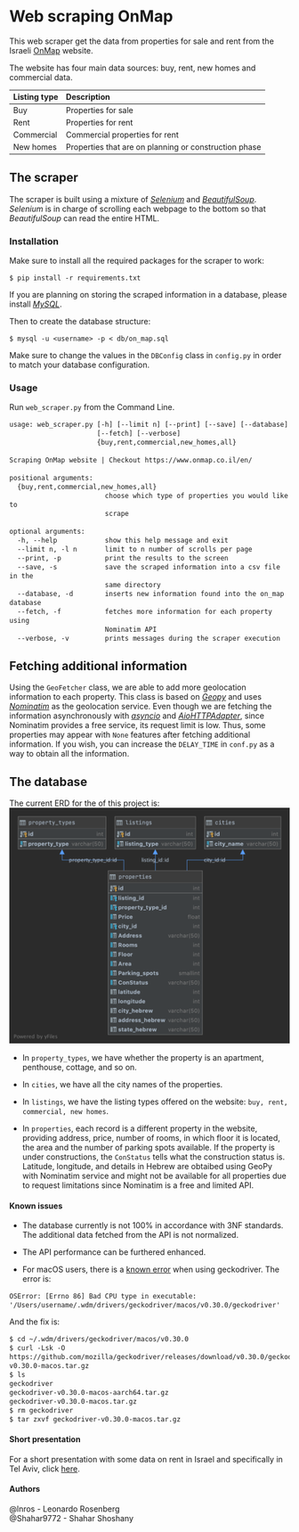 # Web scraping OnMap

This web scraper get the data from properties for sale and rent from  the Israeli [OnMap](https://www.onmap.co.il/en/)  website.

The website has four main data sources: buy, rent, new homes and commercial data.

| **Listing type** | **Description**|
| :-------------|:---------------|
| Buy | Properties for sale |
| Rent | Properties for rent |
| Commercial | Commercial properties for rent|
| New homes| Properties that are on planning or construction phase|


## The scraper

The scraper is built using a mixture of [*Selenium*][selenium-site] and [*BeautifulSoup*][bs4-site].
*Selenium* is in charge of scrolling each webpage to the bottom so that *BeautifulSoup* can read the entire HTML.

### Installation
Make sure to install all the required packages for the scraper to work:
```console
$ pip install -r requirements.txt
```

If you are planning on storing the scraped information in a database, please install [*MySQL*][mysql].

Then to create the database structure:
```console
$ mysql -u <username> -p < db/on_map.sql
```

Make sure to change the values in the `DBConfig` class in `config.py` in order to match your database configuration.



### Usage

Run `web_scraper.py` from the Command Line.

```console
usage: web_scraper.py [-h] [--limit n] [--print] [--save] [--database]
                      [--fetch] [--verbose]
                      {buy,rent,commercial,new_homes,all}

Scraping OnMap website | Checkout https://www.onmap.co.il/en/

positional arguments:
  {buy,rent,commercial,new_homes,all}
                        choose which type of properties you would like to
                        scrape

optional arguments:
  -h, --help            show this help message and exit
  --limit n, -l n       limit to n number of scrolls per page
  --print, -p           print the results to the screen
  --save, -s            save the scraped information into a csv file in the
                        same directory
  --database, -d        inserts new information found into the on_map database
  --fetch, -f           fetches more information for each property using
                        Nominatim API
  --verbose, -v         prints messages during the scraper execution
```

## Fetching additional information

Using the `GeoFetcher` class, we are able to add more geolocation information to each property.
This class is based on [*Geopy*][geopy] and uses [*Nominatim*][nominatim] as the geolocation service.
Even though we are fetching the information asynchronously with [*asyncio*][asyncio-docs] and [*AioHTTPAdapter*][adapter], since Nominatim provides a free service, its request limit is low. 
Thus, some properties may appear with `None` features after fetching additional information.
If you wish, you can increase the `DELAY_TIME` in `conf.py` as a way to obtain all the information.

## The database

The current ERD for the of this project is:
![](db/on_map_cloud.png)

- In `property_types`, we have whether the property is an apartment, penthouse, cottage, and so on.

- In `cities`, we have all the city names of the properties.

- In `listings`, we have the listing types offered on the website: `buy, rent, commercial, new homes`.

- In `properties`, each record is a different property in the website, providing address, price, number of rooms, in which floor it is located, the area and the number of parking spots available.
If the property is under constructions, the `ConStatus` tells what the construction status is. Latitude, longitude, and details in Hebrew are obtaibed using GeoPy with Nominatim service and might not be available for all properties due to request limitations since Nominatim is a free and limited API.
  

#### Known issues
- The database currently is not 100% in accordance with 3NF standards. The additional data fetched from the API is not normalized.

- The API performance can be furthered enhanced.

- For macOS users, there is a [known error](https://github.com/SergeyPirogov/webdriver_manager/issues/258) when using geckodriver. The error is:

```
OSError: [Errno 86] Bad CPU type in executable: '/Users/username/.wdm/drivers/geckodriver/macos/v0.30.0/geckodriver'
```

And the fix is:

```shell
$ cd ~/.wdm/drivers/geckodriver/macos/v0.30.0
$ curl -Lsk -O https://github.com/mozilla/geckodriver/releases/download/v0.30.0/geckodriver-v0.30.0-macos.tar.gz
$ ls 
geckodriver
geckodriver-v0.30.0-macos-aarch64.tar.gz
geckodriver-v0.30.0-macos.tar.gz
$ rm geckodriver
$ tar zxvf geckodriver-v0.30.0-macos.tar.gz 
```

#### Short presentation

For a short presentation with some data on rent in Israel and specifically in Tel Aviv, click [here](https://www.canva.com/design/DAEa5HJiTGw/cIl7ypjc_B-VEne24IHwQA/view).

#### Authors
@lnros - Leonardo Rosenberg <br>
@Shahar9772 - Shahar Shoshany


[selenium-site]: https://selenium-python.readthedocs.io/

[bs4-site]: https://readthedocs.org/projects/beautiful-soup-4/

[geopy]: https://geopy.readthedocs.io/en/stable/#module-geopy.geocoders

[nominatim]: https://nominatim.org/release-docs/develop/

[asyncio-docs]: https://docs.python.org/3/library/asyncio.html

[adapter]: https://docs.aiohttp.org/en/stable/ 

[mysql]: https://www.mysql.com/downloads/
